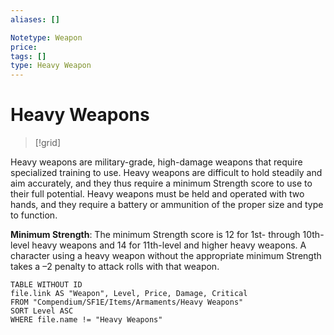 ```yaml
---
aliases: []

Notetype: Weapon
price: 
tags: []
type: Heavy Weapon
---
```


# Heavy Weapons

> [!grid]

Heavy weapons are military-grade, high-damage weapons that require specialized training to use. Heavy weapons are difficult to hold steadily and aim accurately, and they thus require a minimum Strength score to use to their full potential. Heavy weapons must be held and operated with two hands, and they require a battery or ammunition of the proper size and type to function.

**Minimum Strength**: The minimum Strength score is 12 for 1st- through 10th-level heavy weapons and 14 for 11th-level and higher heavy weapons. A character using a heavy weapon without the appropriate minimum Strength takes a –2 penalty to attack rolls with that weapon.

``` dataview
TABLE WITHOUT ID
file.link AS "Weapon", Level, Price, Damage, Critical
FROM "Compendium/SF1E/Items/Armaments/Heavy Weapons"
SORT Level ASC
WHERE file.name != "Heavy Weapons"
```
